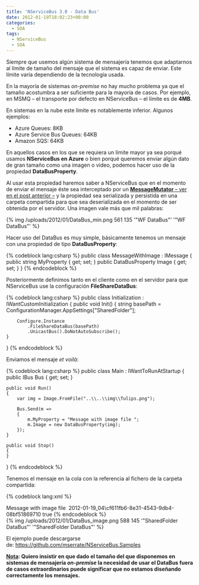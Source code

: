 ```yaml
---
title: 'NServiceBus 3.0 - Data Bus'
date: 2012-01-19T18:02:23+00:00
categories:
  - SOA
tags:
  - NServiceBus
  - SOA
---
```

Siempre que usemos algún sistema de mensajería tenemos que adaptarnos al límite de tamaño del mensaje que el sistema es capaz de enviar. Este límite varía dependiendo de la tecnología usada.

En la mayoría de sistemas _on-premise_ no hay mucho problema ya que el tamaño acostumbra a ser suficiente para la mayoría de casos. Por ejemplo, en MSMQ &#8211; el transporte por defecto en NServiceBus – el límite es de **4MB**.

En sistemas en la nube este límite es notablemente inferior. Algunos ejemplos:

  * Azure Queues: 8KB
  * Azure Service Bus Queues: 64KB
  * Amazon SQS: 64KB

En aquellos casos en los que se requiera un límite mayor ya sea porqué usamos **NServiceBus en Azure** o bien porqué queremos enviar algún dato de gran tamaño como una imagen o video, podemos hacer uso de la propiedad **DataBusProperty<T>**.<!--more-->

Al usar esta propiedad haremos saber a NServiceBus que en el momento de enviar el mensaje éste sea interceptado por un <a title="NServiceBus 3.0 – Message Mutators" href="http://www.serrate.es/2012/01/11/nservicebus-3-0-message-mutators/" target="_blank"><strong>MessageMutator</strong> – ver en el post anterior –</a> y la propiedad sea serializada y persistida en una carpeta compartida para que sea deserializada en el momento de ser obtenida por el servidor. Una imagen vale más que mil palabras:

{% img /uploads/2012/01/DataBus_min.png 561 135 '"WF DataBus"' '"WF DataBus"' %}

Hacer uso del DataBus es muy simple, básicamente tenemos un mensaje con una propiedad de tipo **DataBusProperty<Image>**:

{% codeblock lang:csharp %}
public class MessageWithImage : IMessage
{
    public string MyProperty { get; set; }
    public DataBusProperty Image { get; set; }
}
{% endcodeblock %}

Posteriormente definimos tanto en el cliente como en el servidor para que NServiceBus use la configuración **FileShareDataBus**:

{% codeblock lang:csharp %}
public class Initialization : IWantCustomInitialization
{
    public void Init()
    {
        string basePath = ConfigurationManager.AppSettings["SharedFolder"];

        Configure.Instance
            .FileShareDataBus(basePath)
            .UnicastBus().DoNotAutoSubscribe();
    }
}
{% endcodeblock %}

Enviamos el mensaje _et voilà_:

{% codeblock lang:csharp %}
public class Main : IWantToRunAtStartup
{
    public IBus Bus { get; set; }

    public void Run()
    {
        var img = Image.FromFile("..\\..\\img\\Tulips.png");

        Bus.Send(m =>
        {
            m.MyProperty = "Message with image file ";
            m.Image = new DataBusProperty(img);
        });
    }

    public void Stop()
    {
    }
}
{% endcodeblock %}

Tenemos el mensaje en la cola con la referencia al fichero de la carpeta compartida:

{% codeblock lang:xml %}
<?xml version="1.0" ?>
<Messages xmlns:xsi="http://www.w3.org/2001/XMLSchema-instance" xmlns:xsd="http://www.w3.org/2001/XMLSchema" xmlns="http://tempuri.net/Messages">
<MessageWithImage>
<MyProperty>Message with image file </MyProperty>
<Image>
<Key>2012-01-19_04\cf611fb6-8e31-4543-9db4-08bf51869710</Key>
<HasValue>true</HasValue>
</Image>
</MessageWithImage>
</Messages>
{% endcodeblock %}
<br />
{% img /uploads/2012/01/DataBus_image.png 588 145 '"SharedFolder DataBus"' '"SharedFolder DataBus"' %}

El ejemplo puede descargarse de: <a href="https://github.com/mserrate/NServiceBus.Samples" target="_blank">https://github.com/mserrate/NServiceBus.Samples</a>

**<span style="text-decoration: underline;">Nota</span>: Quiero insistir en que dado el tamaño del que disponemos en sistemas de mensajería _on-premise_ la necesidad de usar el DataBus fuera de casos extraordinarios puede significar que no estamos diseñando correctamente los mensajes.**